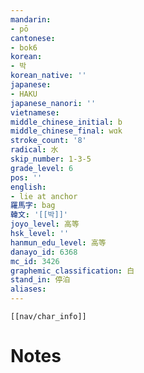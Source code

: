 ```yaml
---
mandarin:
- pō
cantonese:
- bok6
korean:
- 박
korean_native: ''
japanese:
- HAKU
japanese_nanori: ''
vietnamese:
middle_chinese_initial: b
middle_chinese_final: wɑk
stroke_count: '8'
radical: 水
skip_number: 1-3-5
grade_level: 6
pos: ''
english:
- lie at anchor
羅馬字: bag
韓文: '[[박]]'
joyo_level: 高等
hsk_level: ''
hanmun_edu_level: 高等
danayo_id: 6368
mc_id: 3426
graphemic_classification: 白
stand_in: 停泊
aliases:
---
```

```meta-bind-embed
[[nav/char_info]]
```

# Notes
